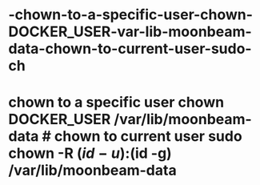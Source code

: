# -chown-to-a-specific-user-chown-DOCKER_USER-var-lib-moonbeam-data-chown-to-current-user-sudo-ch
# chown to a specific user chown DOCKER_USER /var/lib/moonbeam-data  # chown to current user sudo chown -R $(id -u):$(id -g) /var/lib/moonbeam-data
